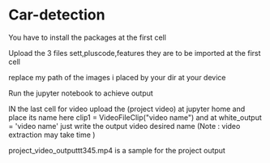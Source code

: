 # Car-detection
You have to install the packages at the first cell

Upload the 3 files sett,pluscode,features they are to be imported at the first cell

replace my path of the images i placed by your dir at your device

Run the jupyter notebook to achieve output

IN the last cell for video upload the (project video) at jupyter home and place its name here clip1 = VideoFileClip("video name") and at white_output = 'video name' just write the output video desired name      (Note : video extraction may take time )

project_video_outputtt345.mp4 is a sample for the project output
